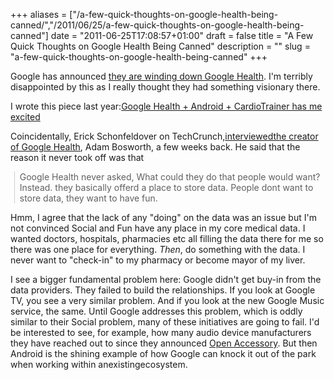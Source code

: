 +++
aliases = ["/a-few-quick-thoughts-on-google-health-being-canned/","/2011/06/25/a-few-quick-thoughts-on-google-health-being-canned"]
date = "2011-06-25T17:08:57+01:00"
draft = false
title = "A Few Quick Thoughts on Google Health Being Canned"
description = ""
slug = "a-few-quick-thoughts-on-google-health-being-canned"
+++

 Google has announced <a href="http://googleblog.blogspot.com/2011/06/update-on-google-health-and-google.html">they are winding down Google Health</a>. I&#39;m terribly disappointed by this as I really thought they had something visionary there. <p /><div>I wrote this piece last year:<a href="http://conoroneill.com/2010/09/05/google-health-android-cardiotrainer-has-me-excited/">Google Health + Android + CardioTrainer has me excited</a></div><p /> <div>Coincidentally, Erick Schonfeldover on TechCrunch,<a href="http://techcrunch.com/2011/06/03/keas-bosworth-game-healthy/">interviewedthe creator of Google Health</a>, Adam Bosworth, a few weeks back. He said that the reason it never took off was that</div> <p /><blockquote class="gmail_quote" style="margin-top: 0px; margin-right: 0px; margin-bottom: 0px; margin-left: 0.8ex; border-left-width: 1px; border-left-color: rgb(204, 204, 204); border-left-style: solid; padding-left: 1ex;"> Google Health never asked, What could they do that people would want? Instead. they basically offerd a place to store data. People dont want to store data, they want to have fun.</blockquote><p /><div>Hmm, I agree that the lack of any &quot;doing&quot; on the data was an issue but I&#39;m not convinced Social and Fun have any place in my core medical data. I wanted doctors, hospitals, pharmacies etc all filling the data there for me so there was one place for everything. <i>Then</i>, do something with the data. I never want to &quot;check-in&quot; to my pharmacy or become mayor of my liver.</div> <p /><div>I see a bigger fundamental problem here: Google didn&#39;t get buy-in from the data providers. They failed to build the relationships. If you look at Google TV, you see a very similar problem. And if you look at the new Google Music service, the same. Until Google addresses this problem, which is oddly similar to their Social problem, many of these initiatives are going to fail. I&#39;d be interested to see, for example, how many audio device manufacturers they have reached out to since they announced <a href="http://developer.android.com/guide/topics/usb/adk.html">Open Accessory</a>. But then Android is the shining example of how Google can knock it out of the park when working within anexistingecosystem.</div>
